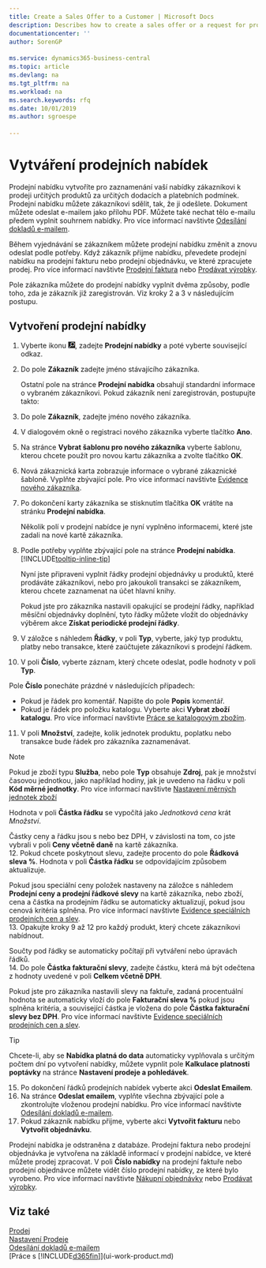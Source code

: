 ```yaml
---
title: Create a Sales Offer to a Customer | Microsoft Docs
description: Describes how to create a sales offer or a request for proposal (RFQ) document to record your offer to a customer to sell products under certain terms.
documentationcenter: ''
author: SorenGP

ms.service: dynamics365-business-central
ms.topic: article
ms.devlang: na
ms.tgt_pltfrm: na
ms.workload: na
ms.search.keywords: rfq
ms.date: 10/01/2019
ms.author: sgroespe

---
```

# Vytváření prodejních nabídek
Prodejní nabídku vytvoříte pro zaznamenání vaší nabídky zákazníkovi k prodeji určitých produktů za určitých dodacích a platebních podmínek. Prodejní nabídku můžete zákazníkovi sdělit, tak, že ji odešlete. Dokument můžete odeslat e-mailem jako přílohu PDF. Můžete také nechat tělo e-mailu předem vyplnit souhrnem nabídky. Pro více informací navštivte [Odesílání dokladů e-mailem](ui-how-send-documents-email.md).

Během vyjednávání se zákazníkem můžete prodejní nabídku změnit a znovu odeslat podle potřeby. Když zákazník přijme nabídku, převedete prodejní nabídku na prodejní fakturu nebo prodejní objednávku, ve které zpracujete prodej. Pro více informací navštivte [Prodejní faktura](sales-how-invoice-sales.md) nebo [Prodávat výrobky](sales-how-sell-products.md).

Pole zákazníka můžete do prodejní nabídky vyplnit dvěma způsoby, podle toho, zda je zákazník již zaregistrován. Viz kroky 2 a 3 v následujícím postupu.

## Vytvoření prodejní nabídky
1. Vyberte ikonu ![Žárovky, která otevře funkci Řekněte mi ](media/ui-search/search_small.png "Řekněte mi, co chcete dělat"), zadejte **Prodejní nabídky** a poté vyberte související odkaz.
2. Do pole **Zákazník** zadejte jméno stávajícího zákazníka.

   Ostatní pole na stránce **Prodejní nabídka** obsahují standardní informace o vybraném zákazníkovi. Pokud zákazník není zaregistrován, postupujte takto:
3. Do pole **Zákazník**, zadejte jméno nového zákazníka.
4. V dialogovém okně o registraci nového zákazníka vyberte tlačítko **Ano**.
5. Na stránce **Vybrat šablonu pro nového zákazníka** vyberte šablonu, kterou chcete použít pro novou kartu zákazníka a zvolte tlačítko **OK**.
6. Nová zákaznická karta zobrazuje informace o vybrané zákaznické šabloně. Vyplňte zbývající pole. Pro více informací navštivte [Evidence nového zákazníka](sales-how-register-new-customers.md).  
7. Po dokončení karty zákazníka se stisknutím tlačítka **OK** vrátíte na stránku **Prodejní nabídka**.

   Několik polí v prodejní nabídce je nyní vyplněno informacemi, které jste zadali na nové kartě zákazníka.
8. Podle potřeby vyplňte zbývající pole na stránce **Prodejní nabídka**. [!INCLUDE[tooltip-inline-tip](includes/tooltip-inline-tip_md.md)]

   Nyní jste připraveni vyplnit řádky prodejní objednávky u produktů, které prodáváte zákazníkovi, nebo pro jakoukoli transakci se zákazníkem, kterou chcete zaznamenat na účet hlavní knihy.

   Pokud jste pro zákazníka nastavili opakující se prodejní řádky, například měsíční objednávky doplnění, tyto řádky můžete vložit do objednávky výběrem akce **Získat periodické prodejní řádky**.  

9. V záložce s náhledem **Řádky**, v poli **Typ**, vyberte, jaký typ produktu, platby nebo transakce, které zaúčtujete zákazníkovi s prodejní řádkem.
10. V poli **Číslo**, vyberte záznam, který chcete odeslat, podle hodnoty v poli **Typ**.

   Pole **Číslo** ponecháte prázdné v následujících případech:
   - Pokud je řádek pro komentář. Napište do pole **Popis** komentář.
   - Pokud je řádek pro položku katalogu. Vyberte akci **Vybrat zboží katalogu**. Pro více informací navštivte [Práce se katalogovým zbožím](inventory-how-work-nonstock-items.md).

11. V poli **Množství**, zadejte, kolik jednotek produktu, poplatku nebo transakce bude řádek pro zákazníka zaznamenávat.

   > [!NOTE]
   > Pokud je zboží typu **Služba**, nebo pole **Typ** obsahuje **Zdroj**, pak je množství časovou jednotkou, jako například hodiny, jak je uvedeno na řádku v poli **Kód měrné jednotky**. Pro více informací navštivte [Nastavení měrných jednotek zboží](inventory-how-setup-units-of-measure.md)

   Hodnota v poli **Částka řádku** se vypočítá jako *Jednotková cena* krát *Množství*.

   Částky ceny a řádku jsou s nebo bez DPH, v závislosti na tom, co jste vybrali v poli **Ceny včetně daně** na kartě zákazníka.  
12. Pokud chcete poskytnout slevu, zadejte procento do pole **Řádková sleva %**. Hodnota v poli **Částka řádku** se odpovídajícím způsobem aktualizuje.

   Pokud jsou speciální ceny položek nastaveny na záložce s náhledem **Prodejní ceny a prodejní řádkové slevy** na kartě zákazníka, nebo zboží, cena a částka na prodejním řádku se automaticky aktualizují, pokud jsou cenová kritéria splněna. Pro více informací navštivte [Evidence speciálních prodejních cen a slev](sales-how-record-sales-price-discount-payment-agreements.md).  
13. Opakujte kroky 9 až 12 pro každý produkt, který chcete zákazníkovi nabídnout.

   Součty pod řádky se automaticky počítají při vytváření nebo úpravách řádků.  
14. Do pole **Částka fakturační slevy**, zadejte částku, která má být odečtena z hodnoty uvedené v poli **Celkem včetně  DPH**.

   Pokud jste pro zákazníka nastavili slevy na faktuře, zadaná procentuální hodnota se automaticky vloží do pole **Fakturační sleva %** pokud jsou splněna kritéria, a související částka je vložena do pole **Částka fakturační slevy bez DPH**. Pro více informací navštivte [Evidence speciálních prodejních cen a slev](sales-how-record-sales-price-discount-payment-agreements.md).  

   > [!TIP]
   > Chcete-li, aby se **Nabídka platná do data** automaticky vyplňovala s určitým počtem dní po vytvoření nabídky, můžete vypnlit pole **Kalkulace platnosti poptávky** na stránce **Nastavení prodeje a pohledávek**.

15. Po dokončení řádků prodejních nabídek vyberte akci **Odeslat Emailem**.
16. Na stránce **Odeslat emailem**, vyplňte všechna zbývající pole a zkontrolujte vloženou prodejní nabídku. Pro více informací navštivte [Odesílání dokladů e-mailem](ui-how-send-documents-email.md).
17. Pokud zákazník nabídku přijme, vyberte akci **Vytvořit fakturu** nebo **Vytvořit objednávku**.

Prodejní nabídka je odstraněna z databáze. Prodejní faktura nebo prodejní objednávka je vytvořena na základě informací v prodejní nabídce, ve které můžete prodej zpracovat. V poli **Číslo nabídky** na prodejní faktuře nebo prodejní objednávce můžete vidět číslo prodejní nabídky, ze které bylo vyrobeno. Pro více informací navštivte [Nákupní objednávky](sales-how-invoice-sales.md) nebo [Prodávat výrobky](sales-how-sell-products.md).

## Viz také
[Prodej](sales-manage-sales.md)  
[Nastavení Prodeje](sales-setup-sales.md)  
[Odesílání dokladů e-mailem](ui-how-send-documents-email.md)  
[Práce s [!INCLUDE[d365fin](includes/d365fin_md.md)]](ui-work-product.md)
